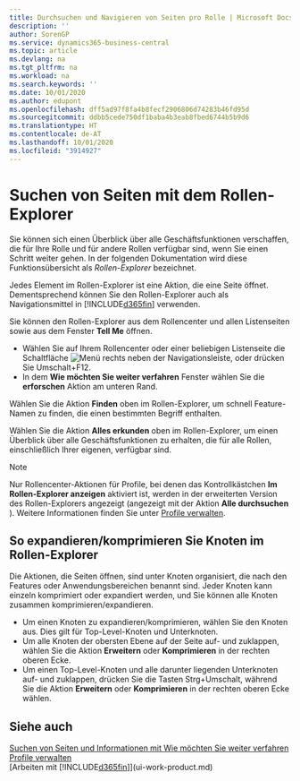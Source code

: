 ```yaml
---
title: Durchsuchen und Navigieren von Seiten pro Rolle | Microsoft Docs
description: ''
author: SorenGP
ms.service: dynamics365-business-central
ms.topic: article
ms.devlang: na
ms.tgt_pltfrm: na
ms.workload: na
ms.search.keywords: ''
ms.date: 10/01/2020
ms.author: edupont
ms.openlocfilehash: dff5ad97f8fa4b8fecf2906806d74283b46fd95d
ms.sourcegitcommit: ddbb5cede750df1baba4b3eab8fbed6744b5b9d6
ms.translationtype: HT
ms.contentlocale: de-AT
ms.lasthandoff: 10/01/2020
ms.locfileid: "3914927"
---
```

# <a name="finding-pages-with-the-role-explorer"></a>Suchen von Seiten mit dem Rollen-Explorer
Sie können sich einen Überblick über alle Geschäftsfunktionen verschaffen, die für Ihre Rolle und für andere Rollen verfügbar sind, wenn Sie einen Schritt weiter gehen. In der folgenden Dokumentation wird diese Funktionsübersicht als *Rollen-Explorer* bezeichnet.

Jedes Element im Rollen-Explorer ist eine Aktion, die eine Seite öffnet. Dementsprechend können Sie den Rollen-Explorer auch als Navigationsmittel in [!INCLUDE[d365fin](includes/d365fin_md.md)] verwenden.

Sie können den Rollen-Explorer aus dem Rollencenter und allen Listenseiten sowie aus dem Fenster **Tell Me** öffnen.

- Wählen Sie auf Ihrem Rollencenter oder einer beliebigen Listenseite die Schaltfläche ![Menü](media/ui_menu_button.png "Menütaste") rechts neben der Navigationsleiste, oder drücken Sie Umschalt+F12.
- In dem **Wie möchten Sie weiter verfahren** Fenster wählen Sie die **erforschen** Aktion am unteren Rand.

Wählen Sie die Aktion **Finden** oben im Rollen-Explorer, um schnell Feature-Namen zu finden, die einen bestimmten Begriff enthalten.

Wählen Sie die Aktion **Alles erkunden** oben im Rollen-Explorer, um einen Überblick über alle Geschäftsfunktionen zu erhalten, die für alle Rollen, einschließlich Ihrer eigenen, verfügbar sind.

> [!NOTE]
> Nur Rollencenter-Aktionen für Profile, bei denen das Kontrollkästchen **Im Rollen-Explorer anzeigen** aktiviert ist, werden in der erweiterten Version des Rollen-Explorers angezeigt (angezeigt mit der Aktion **Alle durchsuchen** ). Weitere Informationen finden Sie unter [Profile verwalten](admin-users-profiles-roles.md).

## <a name="to-expandcollapse-nodes-on-the-role-explorer"></a>So expandieren/komprimieren Sie Knoten im Rollen-Explorer
Die Aktionen, die Seiten öffnen, sind unter Knoten organisiert, die nach den Features oder Anwendungsbereichen benannt sind. Jeder Knoten kann einzeln komprimiert oder expandiert werden, und Sie können alle Knoten zusammen komprimieren/expandieren.

- Um einen Knoten zu expandieren/komprimieren, wählen Sie den Knoten aus. Dies gilt für Top-Level-Knoten und Unterknoten.
- Um alle Knoten der obersten Ebene auf der Seite auf- und zuklappen, wählen Sie die Aktion **Erweitern** oder **Komprimieren** in der rechten oberen Ecke.
- Um einen Top-Level-Knoten und alle darunter liegenden Unterknoten auf- und zuklappen, drücken Sie die Tasten Strg+Umschalt, während Sie die Aktion **Erweitern** oder **Komprimieren** in der rechten oberen Ecke wählen.

## <a name="see-also"></a>Siehe auch
[Suchen von Seiten und Informationen mit Wie möchten Sie weiter verfahren](ui-search.md)  
[Profile verwalten](admin-users-profiles-roles.md)  
[Arbeiten mit [!INCLUDE[d365fin](includes/d365fin_md.md)]](ui-work-product.md)
